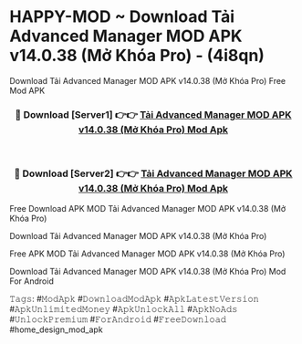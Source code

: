 # HAPPY-MOD ~ Download Tải Advanced Manager MOD APK v14.0.38 (Mở Khóa Pro) - (4i8qn)
Download Tải Advanced Manager MOD APK v14.0.38 (Mở Khóa Pro) Free Mod APK

<div align="center">
<h3>🔴 Download [Server1] 👉👉 <a href="https://apk-comot.site?title=Tải_Advanced_Manager_MOD_APK_v14.0.38_(Mở_Khóa_Pro)">Tải Advanced Manager MOD APK v14.0.38 (Mở Khóa Pro) Mod Apk</a></h3><br>

<h3>🔴 Download [Server2] 👉👉 <a href="https://apk-comot.site?title=Tải_Advanced_Manager_MOD_APK_v14.0.38_(Mở_Khóa_Pro)">Tải Advanced Manager MOD APK v14.0.38 (Mở Khóa Pro) Mod Apk</a></h3>
</div>


Free Download APK MOD Tải Advanced Manager MOD APK v14.0.38 (Mở Khóa Pro)

Download Tải Advanced Manager MOD APK v14.0.38 (Mở Khóa Pro) 

Free APK MOD Tải Advanced Manager MOD APK v14.0.38 (Mở Khóa Pro) 

Download Tải Advanced Manager MOD APK v14.0.38 (Mở Khóa Pro) Mod For Android

𝚃𝚊𝚐𝚜: #𝙼𝚘𝚍𝙰𝚙𝚔 #𝙳𝚘𝚠𝚗𝚕𝚘𝚊𝚍𝙼𝚘𝚍𝙰𝚙𝚔 #𝙰𝚙𝚔𝙻𝚊𝚝𝚎𝚜𝚝𝚅𝚎𝚛𝚜𝚒𝚘𝚗 #𝙰𝚙𝚔𝚄𝚗𝚕𝚒𝚖𝚒𝚝𝚎𝚍𝙼𝚘𝚗𝚎𝚢 #𝙰𝚙𝚔𝚄𝚗𝚕𝚘𝚌𝚔𝙰𝚕𝚕 #𝙰𝚙𝚔𝙽𝚘𝙰𝚍𝚜 #𝚄𝚗𝚕𝚘𝚌𝚔𝙿𝚛𝚎𝚖𝚒𝚞𝚖 #𝙵𝚘𝚛𝙰𝚗𝚍𝚛𝚘𝚒𝚍 #𝙵𝚛𝚎𝚎𝙳𝚘𝚠𝚗𝚕𝚘𝚊𝚍 #home_design_mod_apk